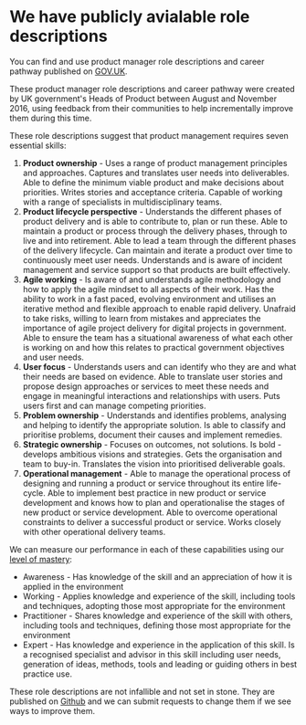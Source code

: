 # We have publicly avialable role descriptions

You can find and use product manager role descriptions and career pathway published on [GOV.UK](https://www.gov.uk/government/collections/digital-data-and-technology-profession-capability-framework#product-and-delivery:-product-manager).

These product manager role descriptions and career pathway were created by UK government's Heads of Product between August and November 2016, using feedback from their communities to help incrementally improve them during this time. 

These role descriptions suggest that product management requires seven essential skills:

1. **Product ownership** - Uses a range of product management principles and approaches. Captures and translates user needs into deliverables. Able to define the minimum viable product and make decisions about priorities. Writes stories and acceptance criteria. Capable of working with a range of specialists in multidisciplinary teams.
2. **Product lifecycle perspective** - Understands the different phases of product delivery and is able to contribute to, plan or run these. Able to maintain a product or process through the delivery phases, through to live and into retirement. Able to lead a team through the different phases of the delivery lifecycle. Can maintain and iterate a product over time to continuously meet user needs. Understands and is aware of incident management and service support so that products are built effectively.
3. **Agile working** - Is aware of and understands agile methodology and how to apply the agile mindset to all aspects of their work. Has the ability to work in a fast paced, evolving environment and utilises an iterative method and flexible approach to enable rapid delivery. Unafraid to take risks, willing to learn from mistakes and appreciates the importance of agile project delivery for digital projects in government. Able to ensure the team has a situational awareness of what each other is working on and how this relates to practical government objectives and user needs.
4. **User focus** - Understands users and can identify who they are and what their needs are based on evidence. Able to translate user stories and propose design approaches or services to meet these needs and engage in meaningful interactions and relationships with users. Puts users first and can manage competing priorities.
5. **Problem ownership** - Understands and identifies problems, analysing and helping to identify the appropriate solution. Is able to classify and prioritise problems, document their causes and implement remedies.
6. **Strategic ownership** - Focuses on outcomes, not solutions. Is bold - develops ambitious visions and strategies. Gets the organisation and team to buy-in. Translates the vision into prioritised deliverable goals.
7. **Operational management**  - Able to manage the operational process of designing and running a product or service throughout its entire life-cycle. Able to implement best practice in new product or service development and knows how to plan and operationalise the stages of new product or service development. Able to overcome operational constraints to deliver a successful product or service. Works closely with other operational delivery teams.

We can measure our performance in each of these capabilities using our [level of mastery](https://www.gov.uk/government/publications/product-manager-roles-skill-levels/product-manager-roles-skill-levels):

- Awareness - Has knowledge of the skill and an appreciation of how it is applied in the environment
- Working - Applies knowledge and experience of the skill, including tools and techniques, adopting those most appropriate for the environment 
- Practitioner - Shares knowledge and experience of the skill with others, including tools and techniques, defining those most appropriate for the environment
- Expert - Has knowledge and experience in the application of this skill. Is a recognised specialist and advisor in this skill including user needs, generation of ideas, methods, tools and leading or guiding others in best practice use.

These role descriptions are not infallible and not set in stone. They are published on [Github](https://github.com/alphagov/ddat-pathway-product-service-manager) and we can submit requests to change them if we see ways to improve them.
